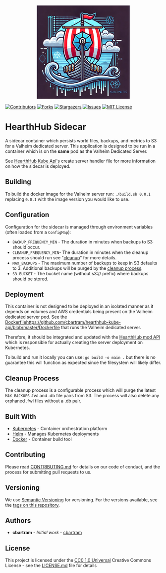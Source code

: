 <p align="center">
   <img src="./resources/logo.webp" height="300" width="300">
</p>

[![Contributors][contributors-shield]][contributors-url]
[![Forks][forks-shield]][forks-url]
[![Stargazers][stars-shield]][stars-url]
[![Issues][issues-shield]][issues-url]
[![MIT License][license-shield]][license-url]

# HearthHub Sidecar

A sidecar container which persists world files, backups, and metrics to S3 for a Valheim dedicated server. This application
is designed to be run in a container which is on the **same** pod as the Valheim Dedicated Server. 

See [HearthHub Kube Api's](https://github.com/cbartram/hearthhub-kube-api) create server handler file for more information on how the sidecar is deployed.

## Building

To build the docker image  for the Valheim server run: `./build.sh 0.0.1` replacing `0.0.1` with
the image version you would like to use.


## Configuration

Configuration for the sidecar is managed through environment variables (often loaded from a `ConfigMap`):

- `BACKUP_FREQUENCY_MIN` - The duration in minutes when backups to S3 should occur.
- `CLEANUP_FREQUENCY_MIN`- The duration in minutes when the cleanup process should run see "[cleanup](#cleanup-process)" for more details.
- `MAX_BACKUPS` - The maximum number of backups to keep in S3 defaults to 3. Additional backups will be purged by the [cleanup process](#cleanup-process).
- `S3_BUCKET` - The bucket name (without s3:// prefix) where backups should be stored.

## Deployment

This container is not designed to be deployed in an isolated manner as it depends on volumes and AWS credentials being
present on the Valheim dedicated server pod. See the [Dockerfile]()https://github.com/cbartram/hearthhub-kube-api/blob/master/Dockerfile that runs the Valheim dedicated server.

Therefore, it should be integrated and updated with the [HearthHub mod API](https://github.com/cbartram/hearthhub-mod-api) 
which is responsible for actually creating the server deployment on Kubernetes.

To build and run it locally you can use: `go build -o main .` but there is no guarantee this will function as expected
since the filesystem will likely differ.

## Cleanup Process

The cleanup process is a configurable process which will purge the latest `MAX_BACKUPS` .fwl and .db file pairs from
S3. The process will also delete any orphaned .fwl files without a .db pair.

## Built With

- [Kubernetes](https://kubernetes.io) - Container orchestration platform
- [Helm](https://helm.sh) - Manages Kubernetes deployments
- [Docker](https://docker.io/) - Container build tool

## Contributing

Please read [CONTRIBUTING.md](CONTRIBUTING.md) for details on our code
of conduct, and the process for submitting pull requests to us.

## Versioning

We use [Semantic Versioning](http://semver.org/) for versioning. For the versions
available, see the [tags on this
repository](https://github.com/cbartran/hearthhub-mod-api/tags).

## Authors

- **cbartram** - *Initial work* -
  [cbartram](https://github.com/cbartram)

## License

This project is licensed under the [CC0 1.0 Universal](LICENSE)
Creative Commons License - see the [LICENSE.md](LICENSE) file for
details

[contributors-shield]: https://img.shields.io/github/contributors/cbartram/hearthhub-sidecar.svg?style=for-the-badge
[contributors-url]: https://github.com/cbartram/hearthhub-sidecar/graphs/contributors
[forks-shield]: https://img.shields.io/github/forks/cbartram/hearthhub-sidecar.svg?style=for-the-badge
[forks-url]: https://github.com/cbartram/hearthhub-sidecar/network/members
[stars-shield]: https://img.shields.io/github/stars/cbartram/hearthhub-sidecar.svg?style=for-the-badge
[stars-url]: https://github.com/cbartram/hearthhub-sidecar/stargazers
[issues-shield]: https://img.shields.io/github/issues/cbartram/hearthhub-sidecar.svg?style=for-the-badge
[issues-url]: https://github.com/cbartram/hearthhub-sidecar/issues
[license-shield]: https://img.shields.io/github/license/cbartram/hearthhub-sidecar.svg?style=for-the-badge
[license-url]: https://github.com/cbartram/hearthhub-sidecar/blob/master/LICENSE
